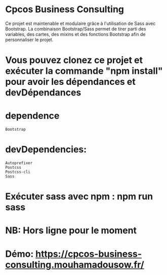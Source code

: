 ﻿# Cpcos Business Consulting
Ce projet est maintenable et modulaire grâce à l'utilisation de Sass avec Bootstrap.
La combinaison Bootstrap/Sass permet de tirer parti des variables, des cartes,
des mixins et des fonctions Bootstrap afin de personnaliser le projet.

# Vous pouvez clonez ce projet et exécuter la commande "npm install" pour avoir les dépendances et devDépendances

# dependence
    Bootstrap

# devDependencies:
    Autoprefixer
    Postcss
    Postcss-cli
    Sass

# Exécuter sass avec npm :  npm run sass
# NB: Hors ligne pour le moment 
# Démo: https://cpcos-business-consulting.mouhamadousow.fr/
